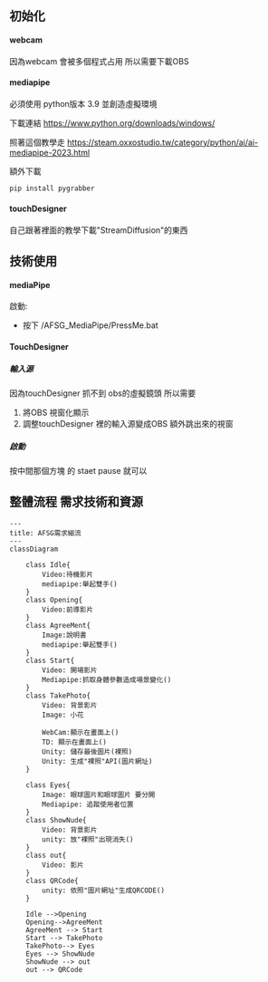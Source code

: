 ## 初始化
#### webcam 
因為webcam 會被多個程式占用 所以需要下載OBS

#### mediapipe
必須使用
python版本 3.9
並創造虛擬環境

下載連結
https://www.python.org/downloads/windows/

照著這個教學走
https://steam.oxxostudio.tw/category/python/ai/ai-mediapipe-2023.html

額外下載
``` sh
pip install pygrabber
```
#### touchDesigner
自己跟著裡面的教學下載"StreamDiffusion"的東西

## 技術使用

#### mediaPipe
啟動:
* 按下 /AFSG_MediaPipe/PressMe.bat 

#### TouchDesigner 
##### 輸入源
因為touchDesigner 抓不到 obs的虛擬鏡頭 所以需要
1. 將OBS 視窗化顯示
2. 調整touchDesigner 裡的輸入源變成OBS 額外跳出來的視窗

##### 啟動
按中間那個方塊 的 staet pause 就可以
## 整體流程 需求技術和資源
```mermaid
---
title: AFSG需求細流
---
classDiagram

    class Idle{
        Video:待機影片
        mediapipe:舉起雙手()
    }
    class Opening{
        Video:前導影片
    }
    class AgreeMent{
        Image:說明書
        mediapipe:舉起雙手()
    }
    class Start{
        Video: 開場影片
        Mediapipe:抓取身體參數造成場景變化()
    }
    class TakePhoto{
        Video: 背景影片
        Image: 小花
        
        WebCam:顯示在畫面上()
        TD: 顯示在畫面上()
        Unity: 儲存最後圖片(裸照)
        Unity: 生成"裸照"API(圖片網址)
    }

    class Eyes{
        Image: 眼球圖片和眼球圖片 要分開
        Mediapipe: 追蹤使用者位置
    }
    class ShowNude{
        Video: 背景影片
        unity: 放"裸照"出現消失()
    }
    class out{
        Video: 影片
    }
    class QRCode{
        unity: 依照"圖片網址"生成QRCODE()
    }
    
    Idle -->Opening
    Opening-->AgreeMent
    AgreeMent --> Start
    Start --> TakePhoto
    TakePhoto--> Eyes
    Eyes --> ShowNude
    ShowNude --> out
    out --> QRCode
```